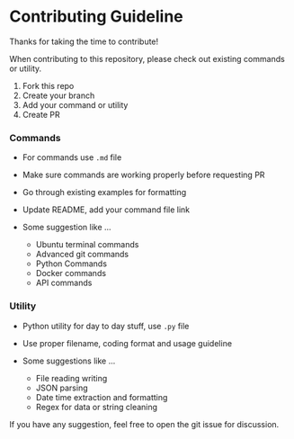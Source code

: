 # Contributing Guideline

Thanks for taking the time to contribute!

When contributing to this repository, please check out existing commands or utility.

1. Fork this repo
2. Create your branch
3. Add your command or utility
4. Create PR


### Commands

- For commands use `.md` file

- Make sure commands are working properly before requesting PR

- Go through existing examples for formatting

- Update README, add your command file link

- Some suggestion like ...
  - Ubuntu terminal commands
  - Advanced git commands
  - Python Commands
  - Docker commands
  - API commands


### Utility

- Python utility for day to day stuff, use `.py` file

- Use proper filename, coding format and usage guideline

- Some suggestions like ...
  - File reading writing
  - JSON parsing
  - Date time extraction and formatting
  - Regex for data or string cleaning

If you have any suggestion, feel free to open the git issue for discussion.
